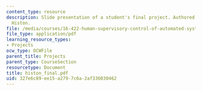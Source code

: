 ```yaml
---
content_type: resource
description: Slide presentation of a student's final project. Authored by Jonathan
  Histon.
file: /media/courses/16-422-human-supervisory-control-of-automated-systems-spring-2004/327e6c89ee15a2797c6a2af336030462_histon_final.pdf
file_type: application/pdf
learning_resource_types:
- Projects
ocw_type: OCWFile
parent_title: Projects
parent_type: CourseSection
resourcetype: Document
title: histon_final.pdf
uid: 327e6c89-ee15-a279-7c6a-2af336030462
---
```

